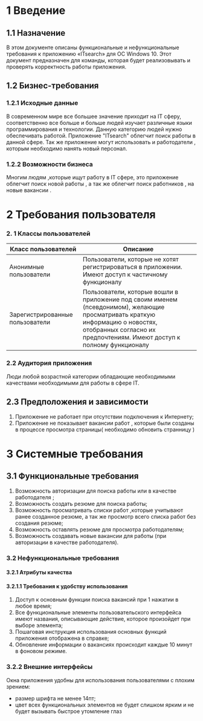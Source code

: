 #
# 1 Введение

## **1.1 Назначение**

В этом документе описаны функциональные и нефункциональные требования к приложению «ITsearch» для ОС Windows 10. Этот документ предназначен для команды, которая будет реализовывать и проверять корректность работы приложения.

## **1.2 Бизнес-требования**

### **1.2.1 Исходные данные**

В современном мире все большее значение приходит на IT сферу, соответственно все больше и больше людей изучает различные языки программирования и технологии. Данную категорию людей нужно обеспечивать  работой. Приложение &quot;ITsearch&quot; облегчит поиск работы в данной сфере. Так же приложение могут использовать и работодатели , которым необходимо нанять новый персонал.

### **1.2.2 Возможности бизнеса**

Многим людям ,которые ищут работу в IT сфере, это приложение облегчит поиск новой работы , а так же облегчит поиск работников , на новые вакансии .

##
# 2 Требования пользователя

### **2.** 1 Классы пользователей

| **Класс пользователей** | **Описание** |
| --- | --- |
| Анонимные пользователи | Пользователи, которые не хотят регистрироваться в приложении. Имеют доступ к частичному функционалу |
| Зарегистрированные пользователи  | Пользователи, которые вошли в приложение под своим именем (псевдонимом), желающие просматривать краткую информацию о новостях, отобранных согласно их предпочтениям. Имеют доступ к полному функционалу |

### 2.2 Аудитория приложения

Люди любой возрастной категории обладающие необходимыми качествами необходимыми для работы в сфере IT.

## 2.3 Предположения и зависимости

1. Приложение не работает при отсутствии подключения к Интернету;
2. Приложение не показывает вакансии работ , которые были созданы в процессе просмотра страницы( необходимо обновить странницу )

#
# 3 Системные требования

## 3.1 Функциональные требования

1. Возможность авторизации для поиска работы или в качестве работодателя ;
2. Возможность создать резюме для поиска работы;
3. Возможность просматривать списки работ ,которые учитывают ранее созданное резюме, а так же просмотр всего списка работ  без создания резюме;
4. Возможность оставлять резюме для просмотра работодателям;
5. Возможность создавать новые вакансии для работы (при авторизации в качестве работодателя).

### **3.2 Нефункциональные требования**

#### **3.2.1 Атрибуты качества**

#### 3.2.1.1 Требования к удобству использования

1. Доступ к основным функции поиска вакансий при 1 нажатии в любое время;
2. Все функциональные элементы пользовательского интерфейса имеют названия, описывающие действие, которое произойдет при выборе элемента;
3. Пошаговая инструкция использования основных функций приложения отображена в справке;
4. Обновление информации о вакансиях происходит каждые 10 минут в фоновом режиме.

### 3.2.2 Внешние интерфейсы

Окна приложения удобны для использования пользователями с плохим зрением:

- размер шрифта не менее 14пт;
- цвет всех функциональных элементов не будет слишком ярким и не будет вызывать быстрое утомление глаз
